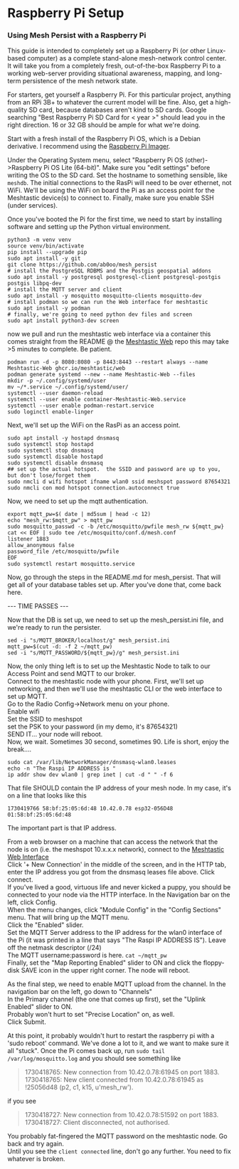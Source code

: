 # Raspberry Pi Setup #

### Using Mesh Persist with a Raspberry Pi  ###

This guide is intended to completely set up a Raspberry Pi (or other Linux-based computer) as a complete stand-alone mesh-network control center.  It will take you from a completely fresh, out-of-the-box Raspberry Pi to a working web-server providing situational awareness, mapping, and long-term persistence of the mesh network state.

For starters, get yourself a Raspberry Pi.  For this particular project, anything from an RPi 3B+ to whatever the current model will be fine.  Also, get a high-quality SD card, because databases aren't kind to SD cards.  Google searching "Best Raspberry Pi SD Card for < year >" should lead you in the right direction.  16 or 32 GB should be ample for what we're doing.

Start with a fresh install of the Raspberry Pi OS, which is a Debian derivative.  I recommend using the [Raspberry Pi Imager](https://www.raspberrypi.com/software/).

Under the Operating System menu, select "Raspberry Pi OS (other)->Raspberry Pi OS Lite (64-bit)".
Make sure you "edit settings" before writing the OS to the SD card.  Set the hostname to something sensible, like `meshdb`.  The initial connections to the RasPi will need to be over ethernet, not WiFi.  We'll be using the WiFi on board the Pi as an access point for the Meshtastic device(s) to connect to.
Finally, make sure you enable SSH (under services).

Once you've booted the Pi for the first time, we need to start by installing software and setting up the Python virtual environment.
```
python3 -m venv venv
source venv/bin/activate
pip install --upgrade pip
sudo apt install -y git
git clone https://github.com/ab0oo/mesh_persist
# install the PostgreSQL RDBMS and the Postgis geospatial addons
sudo apt install -y postgresql postgresql-client postgresql-postgis postgis libpq-dev
# install the MQTT server and client
sudo apt install -y mosquitto mosquitto-clients mosquitto-dev
# install podman so we can run the Web interface for meshtastic
sudo apt install -y podman
# finally, we're going to need python dev files and screen
sudo apt install python3-dev screen
```
now we pull and run the meshtastic web interface via a container
 this comes straight from the README @ the [Meshtastic Web](https://github.com/meshtastic/web) repo
 this may take >5 minutes to complete.  Be patient.
```
podman run -d -p 8080:8080 -p 8443:8443 --restart always --name Meshtastic-Web ghcr.io/meshtastic/web
podman generate systemd --new --name Meshtastic-Web --files
mkdir -p ~/.config/systemd/user
mv ~/*.service ~/.config/systemd/user/
systemctl --user daemon-reload
systemctl --user enable container-Meshtastic-Web.service 
systemctl --user enable podman-restart.service
sudo loginctl enable-linger
```

Next, we'll set up the WiFi on the RasPi as an access point.
```
sudo apt install -y hostapd dnsmasq
sudo systemctl stop hostapd
sudo systemctl stop dnsmasq
sudo systemctl disable hostapd
sudo systemctl disable dnsmasq
## set up the actual hotspot.  the SSID and password are up to you, but don't lose/forget them
sudo nmcli d wifi hotspot ifname wlan0 ssid meshspot password 87654321
sudo nmcli con mod hotspot connection.autoconnect true
```

Now, we need to set up the mqtt authentication.
```
export mqtt_pw=$( date | md5sum | head -c 12)
echo "mesh_rw:$mqtt_pw" > mqtt_pw
sudo mosquitto_passwd -c -b /etc/mosquitto/pwfile mesh_rw ${mqtt_pw}
cat << EOF | sudo tee /etc/mosquitto/conf.d/mesh.conf
listener 1883
allow_anonymous false
password_file /etc/mosquitto/pwfile
EOF
sudo systemctl restart mosquitto.service
```

Now, go through the steps in the README.md for mesh_persist.  That will get all of your database tables set up.  After you've done that, come back here.

--- TIME PASSES ---

Now that the DB is set up, we need to set up the mesh_persist.ini file, and we're ready to run the persister.
```
sed -i "s/MQTT_BROKER/localhost/g" mesh_persist.ini
mqtt_pw=$(cut -d: -f 2 ~/mqtt_pw)
sed -i "s/MQTT_PASSWORD/${mqtt_pw}/g" mesh_persist.ini
```

Now, the only thing left is to set up the Meshtastic Node to talk to our Access Point and send MQTT to our broker.  
Connect to the meshtastic node with your phone.  First, we'll set up networking, and then we'll use the meshtastic CLI or the web interface to set up MQTT.  
Go to the Radio Config->Network menu on your phone.  
Enable wifi  
Set the SSID to meshspot  
set the PSK to your password (in my demo, it's 87654321)  
SEND IT... your node will reboot.  
Now, we wait.  Sometimes 30 second, sometimes 90.  Life is short, enjoy the break....  
```
sudo cat /var/lib/NetworkManager/dnsmasq-wlan0.leases
echo -n "The Raspi IP ADDRESS is "
ip addr show dev wlan0 | grep inet | cut -d " " -f 6
```
That file SHOULD contain the IP address of your mesh node.  In my case, it's on a line that looks like this
```
1730419766 58:bf:25:05:6d:48 10.42.0.78 esp32-056D48 01:58:bf:25:05:6d:48
```
The important part is that IP address.  

From a web browser on a machine that can access the network that the node is on (i.e. the meshspot 10.x.x.x network), connect to the [Meshtastic Web Interface](http://meshdb.local:8080)  
Click '+ New Connection' in the middle of the screen, and in the HTTP tab, enter the IP address you got from the dnsmasq leases file above.  Click connect.  
If you've lived a good, virtuous life and never kicked a puppy, you should be connected to your node via the HTTP interface.  In the Navigation bar on the left, click Config.  
When the menu changes, click "Module Config" in the "Config Sections" menu.  That will bring up the MQTT menu.  
Click the "Enabled" slider.  
Set the MQTT Server address to the IP address for the wlan0 interface of the Pi (it was printed in a line that says "The Raspi IP ADDRESS IS").  Leave off the netmask descriptor (/24)  
The MQTT username:password is here.  `cat ~/mqtt_pw`  
Finally, set the "Map Reporting Enabled" slider to ON and click the floppy-disk SAVE icon in the upper right corner.  The node will reboot.  
    
As the final step, we need to enable MQTT upload from the channel.  In the navigation bar on the left, go down to "Channels"  
In the Primary channel (the one that comes up first), set the "Uplink Enabled" slider to ON.  
Probably won't hurt to set "Precise Location" on, as well.  
Click Submit.  

At this point, it probably wouldn't hurt to restart the raspberry pi with a 'sudo reboot' command.  We've done a lot to it, and we want to make sure it all "stuck".
Once the Pi comes back up, run `sudo tail /var/log/mosquitto.log` and you should see something like
>1730418765: New connection from 10.42.0.78:61945 on port 1883.  
>1730418765: New client connected from 10.42.0.78:61945 as !25056d48 (p2, c1, k15, u'mesh_rw').
    
if you see
> 1730418727: New connection from 10.42.0.78:51592 on port 1883.  
>1730418727: Client <unknown> disconnected, not authorised.

You probably fat-fingered the MQTT password on the meshtastic node.  Go back and try again.  
Until you see the `client connected` line, don't go any further.  You need to fix whatever is broken.





